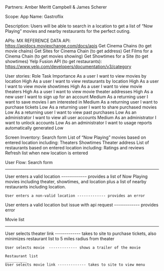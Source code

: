 Partners: Amber Meritt Campbell & James Scherer

Scope:
App Name: Gastroflix

Description: Users will be able to search in a location to get a list of “Now Playing” movies and nearby restaurants for the perfect outing.

APIs:
MX REFERENCE DATA API: https://apidocs.moviexchange.com/docs/apis
	Get Cinema Chains (to get movie chains)
	Get Sites for Cinema Chain (to get address)
	Get Films for a Cinema Chain (to get movies showing)
	Get Showtimes for a Site (to get showtimes)
Yelp Fusion API (to get restaurants): https://www.yelp.com/developers/documentation/v3/category

User stories:
Role					Task											Importance
As a user				I want to view movies by location				High
As a user				I want to view restaurants by location			High
As a user				I want to view movie showtimes					High
As a user				I want to view movie theaters					High
As a user				I want to view movie theater addresses			High
As a new user			I want to sign up for an account				Medium
As a returning  user	I want to save movies I am interested in		Medium
As a returning  user	I want to purchase tickets						Low
As a returning  user	I want to share purchased movies				Low
As a returning  user	I want to view past purchases					Low
As an administrator		I want to view all user accounts				Medium
As an administrator		I want to unlock accounts						Low
As an administrator		I want to usage reports automatically generated	Low

Screen Inventory:
Search form
List of “Now Playing” movies based on entered location including:
	Theaters
	Showtimes
	Theater address
List of restaurants based on entered location including:
	Ratings and reviews
Refresh list when new location is entered

User Flow:
Search form
__________
User enters a valid location ------------- provides a list of Now Playing movies including theater, showtimes, and location plus a list of nearby restaurants including location.
~~~~~~~~~~~~~~~~~~~~~
User enters a non-valid location ------------- provides an error
~~~~~~~~~~~~~~~~~~~~~
User enters a valid location but issue with api request ------------- provides error

Movie list
__________
User selects theater link  ------------- takes to site to purchase tickets, also minimizes restaurant list to 5 miles radius from theater
~~~~~~~~~~~~~~~~~~~~~
User selects movie  ------------- shows a trailer of the movie

Restaurant list
__________
User selects movie link ------------- takes to site to view menu
